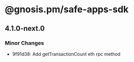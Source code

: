 # @gnosis.pm/safe-apps-sdk

## 4.1.0-next.0
### Minor Changes

- 9f91d38: Add getTransactionCount eth rpc method
